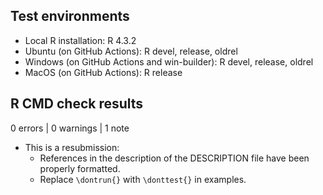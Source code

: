 ## Test environments
* Local R installation: R 4.3.2
* Ubuntu (on GitHub Actions): R devel, release, oldrel
* Windows (on GitHub Actions and win-builder): R devel, release, oldrel
* MacOS (on GitHub Actions): R release

## R CMD check results

0 errors | 0 warnings | 1 note

* This is a resubmission: 
    * References in the description of the DESCRIPTION file have been properly formatted.
    * Replace `\dontrun{}` with `\donttest{}` in examples.
